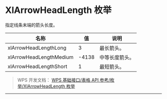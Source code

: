# XlArrowHeadLength 枚举

指定线条末端的箭头长度。

| 名称                    | 值    | 说明           |
|-------------------------|-------|----------------|
| xlArrowHeadLengthLong   | 3     | 最长箭头。     |
| xlArrowHeadLengthMedium | -4138 | 中等长度箭头。 |
| xlArrowHeadLengthShort  | 1     | 最短箭头。     |

> WPS 开发文档： [WPS 基础接口/表格 API 参考/枚举/XlArrowHeadLength 枚举](https://qn.cache.wpscdn.cn/encs/doc/office_v19/topics/WPS%20%E5%9F%BA%E7%A1%80%E6%8E%A5%E5%8F%A3/%E8%A1%A8%E6%A0%BC%20API%20%E5%8F%82%E8%80%83/%E6%9E%9A%E4%B8%BE/XlArrowHeadLength%20%E6%9E%9A%E4%B8%BE.html)

------------------------------------------------------------------------
